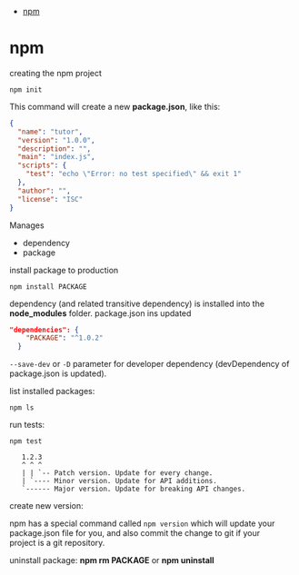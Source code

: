 
- [npm](#npm)

# npm

creating the npm project

```shell
npm init
```

This command will create a new **package.json**, like this:

```json
{
  "name": "tutor",
  "version": "1.0.0",
  "description": "",
  "main": "index.js",
  "scripts": {
    "test": "echo \"Error: no test specified\" && exit 1"
  },
  "author": "",
  "license": "ISC"
}
```

Manages

- dependency
- package

install package to production

```shell
npm install PACKAGE
```

dependency (and related transitive dependency) is installed into the **node_modules** folder.
package.json ins updated

```json
"dependencies": {
    "PACKAGE": "^1.0.2"
  }
```

`--save-dev` or `-D` parameter for developer dependency (devDependency of package.json is updated).

list installed packages:

```shell
npm ls
```

run tests:

```shell
npm test
```

       1.2.3  
       ^ ^ ^  
       | | `-- Patch version. Update for every change.  
       | `---- Minor version. Update for API additions.  
       `------ Major version. Update for breaking API changes. 

create new version:

npm has a special command called `npm version` which will update your  
     package.json file for you, and also commit the change to git if your  
     project is a git repository.

uninstall package: **npm rm PACKAGE** or **npm uninstall** 

